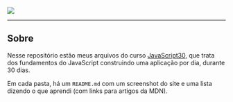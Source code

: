 ![](https://camo.githubusercontent.com/07ca65497065dd926bd889c53b7b7652f8ef3cbc4320739cf7ebed3c4d34cb2d/68747470733a2f2f6a61766173637269707433302e636f6d2f696d616765732f4a53332d736f6369616c2d73686172652e706e67)

---

## Sobre

Nesse repositório estão meus arquivos do curso [JavaScript30](https://javascript30.com/), que trata dos fundamentos do JavaScript construindo uma aplicação por dia, durante 30 dias.

Em cada pasta, há um `README.md` com um screenshot do site e uma lista dizendo o que aprendi (com links para artigos da MDN).